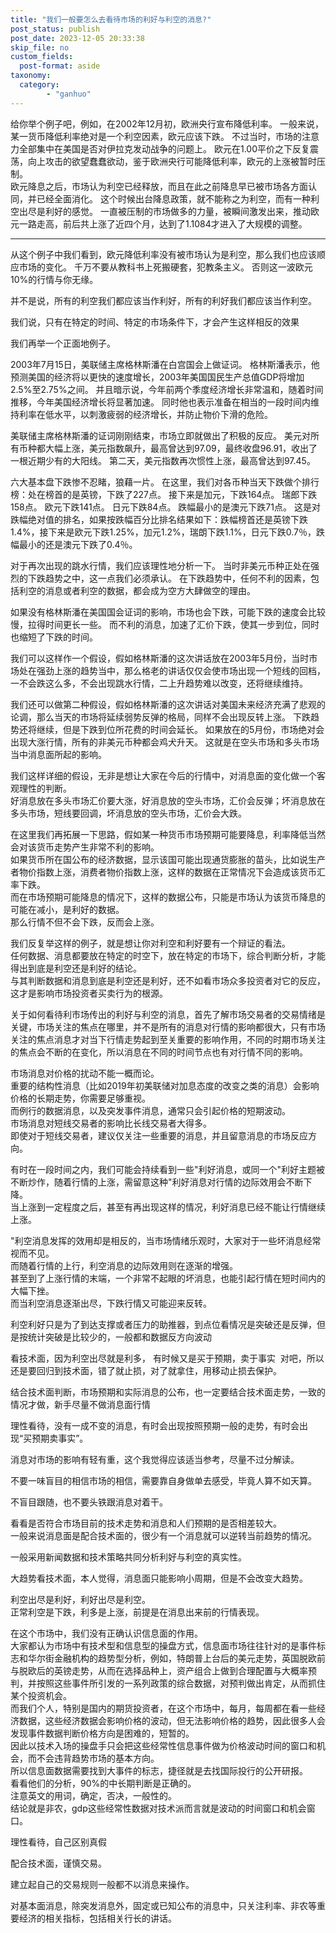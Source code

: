 ```yaml
---
title: "我们一般要怎么去看待市场的利好与利空的消息?"
post_status: publish
post_date: 2023-12-05 20:33:38
skip_file: no
custom_fields: 
  post-format: aside
taxonomy:
  category:
        - "ganhuo"
---
```


给你举个例子吧，例如，在2002年12月初，欧洲央行宣布降低利率。 一般来说，某一货币降低利率绝对是一个利空因素，欧元应该下跌。 不过当时，市场的注意力全部集中在美国是否对伊拉克发动战争的问题上。 欧元在1.00平价之下反复震荡，向上攻击的欲望蠢蠢欲动，鉴于欧洲央行可能降低利率，欧元的上涨被暂时压制。  
欧元降息之后，市场认为利空已经释放，而且在此之前降息早已被市场各方面认同，并已经全面消化。 这个时候出台降息政策，就不能称之为利空，而有一种利空出尽是利好的感觉。 一直被压制的市场做多的力量，被瞬间激发出来，推动欧元一路走高，前后共上涨了近四个月，达到了1.1084才进入了大规模的调整。

* * *

从这个例子中我们看到，欧元降低利率没有被市场认为是利空，那么我们也应该顺应市场的变化。 千万不要从教科书上死搬硬套，犯教条主义。 否则这一波欧元10%的行情与你无缘。

并不是说，所有的利空我们都应该当作利好，所有的利好我们都应该当作利空。

我们说，只有在特定的时间、特定的市场条件下，才会产生这样相反的效果

我们再举一个正面地例子。

2003年7月15日，美联储主席格林斯潘在白宫国会上做证词。 格林斯潘表示，他预测美国的经济将以更快的速度增长，2003年美国国民生产总值GDP将增加2.5%至2.75%之间。 并且暗示说，今年前两个季度经济增长非常温和，随着时间推移，今年美国经济增长将显著加速。 同时他也表示准备在相当的一段时间内维持利率在低水平，以刺激疲弱的经济增长，并防止物价下滑的危险。

美联储主席格林斯潘的证词刚刚结束，市场立即就做出了积极的反应。 美元对所有币种都大幅上涨，美元指数飙升，最高曾达到97.09，最终收盘96.91，收出了一根近期少有的大阳线。 第二天，美元指数再次惯性上涨，最高曾达到97.45。

六大基本盘下跌惨不忍睹，狼藉一片。 在这里，我们对各币种当天下跌做个排行榜：处在榜首的是英镑，下跌了227点。 接下来是加元，下跌164点。 瑞郎下跌158点。 欧元下跌141点。 日元下跌84点。 跌幅最小的是澳元下跌71点。 这是对跌幅绝对值的排名，如果按跌幅百分比排名结果如下：跌幅榜首还是英镑下跌1.4%，接下来是欧元下跌1.25%，加元1.2%，瑞朗下跌1.1%，日元下跌0.7％，跌幅最小的还是澳元下跌了0.4％。

对于再次出现的跳水行情，我们应该理性地分析一下。 当时非美元币种正处在强烈的下跌趋势之中，这一点我们必须承认。 在下跌趋势中，任何不利的因素，包括利空的消息或者利空的数据，都会成为空方大肆做空的理由。

如果没有格林斯潘在美国国会证词的影响，市场也会下跌，可能下跌的速度会比较慢，拉得时间更长一些。 而不利的消息，加速了汇价下跌，使其一步到位，同时也缩短了下跌的时间。

我们可以这样作一个假设，假如格林斯潘的这次讲话放在2003年5月份，当时市场处在强劲上涨的趋势当中，那么格老的讲话仅仅会使市场出现一个短线的回档，一不会跌这么多，不会出现跳水行情，二上升趋势难以改变，还将继续维持。

我们还可以做第二种假设，假如格林斯潘的这次讲话对美国未来经济充满了悲观的论调，那么当天的市场将延续弱势反弹的格局，同样不会出现反转上涨。 下跌趋势还将继续，但是下跌到位所花费的时间会延长。 如果放在的5月份，市场绝对会出现大涨行情，所有的非美元币种都会鸡犬升天。 这就是在空头市场和多头市场当中消息面所起的影响。

我们这样详细的假设，无非是想让大家在今后的行情中，对消息面的变化做一个客观理性的判断。  
好消息放在多头市场汇价要大涨，好消息放的空头市场，汇价会反弹；坏消息放在多头市场，短线要回调，坏消息放的空头市场，汇价会大跌。

在这里我们再拓展一下思路，假如某一种货币市场预期可能要降息，利率降低当然会对该货币走势产生非常不利的影响。  
如果货币所在国公布的经济数据，显示该国可能出现通货膨胀的苗头，比如说生产者物价指数上涨，消费者物价指数上涨，这样的数据在正常情况下会造成该货币汇率下跌。  
而在市场预期可能降息的情况下，这样的数据公布，只能是市场认为该货币降息的可能在减小，是利好的数据。  
那么行情不但不会下跌，反而会上涨。

我们反复举这样的例子，就是想让你对利空和利好要有一个辩证的看法。  
任何数据、消息都要放在特定的时空下，放在特定的市场下，综合判断分析，才能得出到底是利空还是利好的结论。  
与其判断数据和消息到底是利空还是利好，还不如看市场众多投资者对它的反应，这才是影响市场投资者买卖行为的根源。

关于如何看待利市场传出的利好与利空的消息，首先了解市场交易者的交易情绪是关键，市场关注的焦点在哪里，并不是所有的消息对行情的影响都很大，只有市场关注的焦点消息才对当下行情走势起到至关重要的影响作用，不同的时期市场关注的焦点会不断的在变化，所以消息在不同的时间节点也有对行情不同的影响。

市场消息对价格的扰动不能一概而论。  
重要的结构性消息（比如2019年初美联储对加息态度的改变之类的消息）会影响价格的长期走势，你需要足够重视。  
而例行的数据消息，以及突发事件消息，通常只会引起价格的短期波动。  
市场消息对短线交易者的影响比长线交易者大得多。  
即使对于短线交易者，建议仅关注一些重要的消息，并且留意消息的市场反应方向。

有时在一段时间之内，我们可能会持续看到一些"利好消息，或同一个"利好主题被不断炒作，随着行情的上涨，需留意这种"利好消息对行情的边际效用会不断下降。  
当上涨到一定程度之后，甚至有再出现这样的情况，利好消息已经不能让行情继续上涨。

"利空消息发挥的效用却是相反的，当市场情绪乐观时，大家对于一些坏消息经常视而不见。  
而随着行情的上行，利空消息的边际效用则在逐渐的增强。  
甚至到了上涨行情的末端，一个非常不起眼的坏消息，也能引起行情在短时间内的大幅下挫。  
而当利空消息逐渐出尽，下跌行情又可能迎来反转。

利空利好只是为了到达支撑或者压力的助推器，到点位看情况是突破还是反弹，但是按统计突破是比较少的，一般都和数据反方向波动

看技术面，因为利空出尽就是利多， 有时候又是买于预期，卖于事实  对吧，所以还是要回归到技术面，错了就止损，对了就拿住，用移动止损去保护。

结合技术面判断，市场预期和实际消息的公布，也一定要结合技术面走势，一致的情况才做，新手尽量不做消息面行情

理性看待，没有一成不变的消息，有时会出现按照预期一般的走势，有时会出现“买预期卖事实”。

消息对市场的影响有轻有重，这个我觉得应该适当参考，尽量不过分解读。

不要一味盲目的相信市场的相信，需要靠自身做单去感受，毕竟人算不如天算。

不盲目跟随，也不要头铁跟消息对着干。

看看是否符合市场目前的技术走势和消息和人们预期的是否相差较大。  
一般来说消息面是配合技术面的，很少有一个消息就可以逆转当前趋势的情况。

一般采用新闻数据和技术策略共同分析利好与利空的真实性。

大趋势看技术面，本人觉得，消息面只能影响小周期，但是不会改变大趋势。

利空出尽是利好，利好出尽是利空。  
正常利空是下跌，利多是上涨，前提是在消息出来前的行情表现。

在这个市场中，我们没有正确认识信息面的作用。  
大家都认为市场中有技术型和信息型的操盘方式，信息面市场往往针对的是事件标志和华尔街金融机构的趋势型分析，例如，特朗普上台后的美元走势，英国脱欧前与脱欧后的英镑走势，从而在选择品种上，资产组合上做到合理配置与大概率预判，并按照这些事件所引发的一系列政策的综合数据，对预判做出肯定，从而抓住某个投资机会。  
而我们个人，特别是国内的期货投资者，在这个市场中，每月，每周都在看一些经济数据，这些经济数据会影响价格的波动，但无法影响价格的趋势，因此很多人会发现事件数据判断价格方向是困难的，短暂的。  
因此以技术入场的操盘手只会把这些经常性信息事件做为价格波动时间的窗口和机会，而不会违背趋势市场的基本方向。  
所以信息面数据需要找到大事件的标志，捷径就是去找国际投行的公开研报。  
看看他们的分析，90%的中长期判断是正确的。  
注意英文的用词，确定，否决，一般性的。  
结论就是非农，gdp这些经常性数据对技术派而言就是波动的时间窗口和机会窗口。

理性看待，自己区别真假

配合技术面，谨慎交易。

建立起自己的交易规则一般都不以消息来操作。

对基本面消息，除突发消息外，固定或已知公布的消息中，只关注利率、非农等重要经济的相关指标，包括相关行长的讲话。
